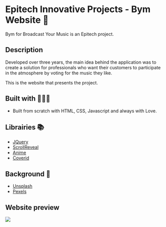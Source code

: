 # Epitech Innovative Projects - Bym Website 🚀

Bym for Broadcast Your Music is an Epitech project.

## Description

Developed over three years, the main idea behind the application was to create a solution for professionals who want their customers to participate in the atmosphere by voting for the music they like.

This is the website that presents the project.

## Built with 👨🏻‍💻

* Built from scratch with HTML, CSS, Javascript and always with Love.

## Librairies 📚

* [JQuery](https://github.com/jquery/jquery)
* [ScrollReveal](https://scrollrevealjs.org/)
* [Anime](https://animejs.com/)
* [Coverid](https://github.com/stefanerickson/covervid)

## Background 🌅

* [Unsplash](https://unsplash.com/)
* [Pexels](https://www.pexels.com/fr-fr/)

## Website preview

![](/images/Bym.gif)
